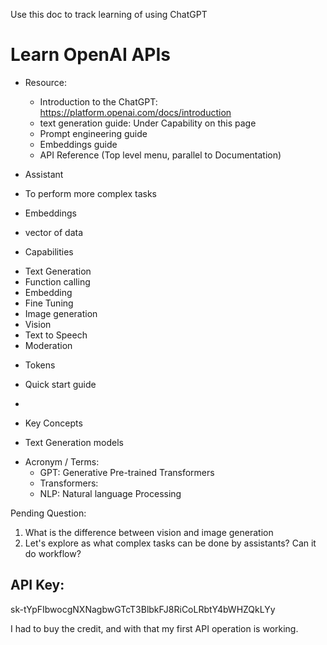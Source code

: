 Use this doc to track learning of using ChatGPT 

# Learn OpenAI APIs

* Resource: 
    - Introduction to the ChatGPT: https://platform.openai.com/docs/introduction
    - text generation guide: Under Capability on this page
    - Prompt engineering guide
    - Embeddings guide
    - API Reference (Top level menu, parallel to Documentation)

* Assistant
- To perform more complex tasks

* Embeddings
- vector of data

* Capabilities
- Text Generation
- Function calling
- Embedding
- Fine Tuning
- Image generation
- Vision 
- Text to Speech
- Moderation

* Tokens

* Quick start guide
- 


* Key Concepts
- Text Generation models

* Acronym / Terms: 
  - GPT: Generative Pre-trained Transformers
  - Transformers: 
  - NLP: Natural language Processing


Pending Question:
1. What is the difference between vision and image generation
2. Let's explore as what complex tasks can be done by assistants? Can it do workflow? 


API Key:
- 
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

I had to buy the credit, and with that my first API operation is working.